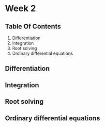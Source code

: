 
# Week 2

## Table Of Contents
1) Differentiation 
2) Integration
3) Root solving
4) Ordinary differential equations

## Differentiation


## Integration


## Root solving


## Ordinary differential equations
